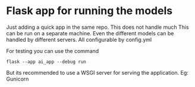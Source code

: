 # Flask app for running the models

Just adding a quick app in the same repo. This does not handle much
This can be run on a separate machine. Even the different models can be handled by different servers. All configurable by config.yml

For testing you can use the command
```
flask --app ai_app --debug run
```

But its recommended to use a WSGI server for serving the application. Eg: Gunicorn